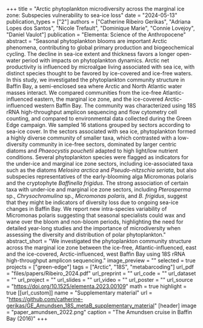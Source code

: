 +++
title = "Arctic phytoplankton microdiversity across the marginal ice zone: Subspecies vulnerability to sea-ice loss"
date = "2024-05-13"
publication_types = ["2"]
authors = ["Catherine Ribeiro Gerikas", "Adriana Lopes dos Santos", "Nicole Trefault", "Dominique Marie", "Connie Lovejoy", "Daniel Vaulot"]
publication = "Elementa: Science of the Anthropocene"
abstract = "Seasonal phytoplankton blooms are important Arctic phenomena, contributing to global primary production and biogeochemical cycling. The decline in sea-ice extent and thickness favors a longer open-water period with impacts on phytoplankton dynamics. Arctic net productivity is influenced by microalgae living associated with sea ice, with distinct species thought to be favored by ice-covered and ice-free waters. In this study, we investigated the phytoplankton community structure in Baffin Bay, a semi-enclosed sea where Arctic and North Atlantic water masses interact. We compared communities from the ice-free Atlantic-influenced eastern, the marginal ice zone, and the ice-covered Arctic-influenced western Baffin Bay. The community was characterized using 18S rRNA high-throughput amplicon sequencing and flow cytometry cell counting, and compared to environmental data collected during the Green Edge campaign. We sampled 16 stations grouped by sectors according to sea-ice cover. In the sectors associated with sea ice, phytoplankton formed a highly diverse community of smaller taxa, which contrasted with a low-diversity community in ice-free sectors, dominated by larger centric diatoms and _Phaeocystis pouchetii_ adapted to high light/low nutrient conditions. Several phytoplankton species were flagged as indicators for the under-ice and marginal ice zone sectors, including ice-associated taxa such as the diatoms _Melosira arctica_ and _Pseudo-nitzschia seriata_, but also subspecies representatives of the early-blooming alga Micromonas polaris and the cryptophyte _Baffinella frigidus_. The strong association of certain taxa with under-ice and marginal ice zone sectors, including _Pterosperma_ sp., _Chrysochromulina_ sp., _Micromonas polaris_, and _B. frigidus_, suggest that they might be indicators of diversity loss due to ongoing sea-ice changes in Baffin Bay. We report new intra-species variability of Micromonas polaris suggesting that seasonal specialists could wax and wane over the bloom and non-bloom periods, highlighting the need for detailed year-long studies and the importance of microdiversity when assessing the diversity and distribution of polar phytoplankton."
abstract_short = "We investigated the phytoplankton community structure across the marginal ice zone between the ice-free, Atlantic-influenced, east and the ice-covered, Arctic-influenced, west Baffin Bay using 18S rRNA high-throughput amplicon sequencing."
image_preview = ""
selected = true
projects = ["green-edge"]
tags = ["Arctic", "18S", "metabarcoding"]
url_pdf = "files/papers/Ribeiro_2024.pdf"
url_preprint = ""
url_code = ""
url_dataset = ""
url_project = ""
url_slides = ""
url_video = ""
url_poster = ""
url_source = "https://doi.org/10.1525/elementa.2023.00109"
math = true
highlight = true
[[url_custom]]
    name = "Supplementary material"
    url = "https://github.com/catherine-gerikas/GE_Amundsen_18S_metaB_supplementary_material"
[header]
image = "paper_amundsen_2022.png"
caption = "The Amundsen cruise in Baffin Bay (2016)"
+++
